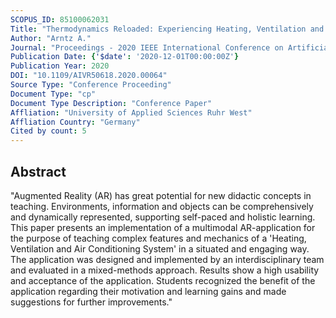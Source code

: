```yaml
---
SCOPUS_ID: 85100062031
Title: "Thermodynamics Reloaded: Experiencing Heating, Ventilation and Air Conditioning in AR"
Author: "Arntz A."
Journal: "Proceedings - 2020 IEEE International Conference on Artificial Intelligence and Virtual Reality, AIVR 2020"
Publication Date: {'$date': '2020-12-01T00:00:00Z'}
Publication Year: 2020
DOI: "10.1109/AIVR50618.2020.00064"
Source Type: "Conference Proceeding"
Document Type: "cp"
Document Type Description: "Conference Paper"
Affliation: "University of Applied Sciences Ruhr West"
Affliation Country: "Germany"
Cited by count: 5
---
```


## Abstract
"Augmented Reality (AR) has great potential for new didactic concepts in teaching. Environments, information and objects can be comprehensively and dynamically represented, supporting self-paced and holistic learning. This paper presents an implementation of a multimodal AR-application for the purpose of teaching complex features and mechanics of a 'Heating, Ventilation and Air Conditioning System' in a situated and engaging way. The application was designed and implemented by an interdisciplinary team and evaluated in a mixed-methods approach. Results show a high usability and acceptance of the application. Students recognized the benefit of the application regarding their motivation and learning gains and made suggestions for further improvements."
